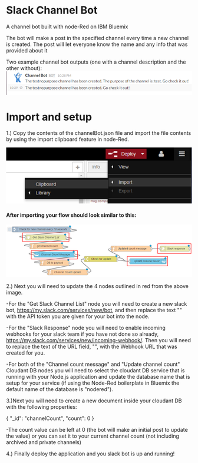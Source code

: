 # Slack Channel Bot
A channel bot built with node-Red on IBM Bluemix

The bot will make a post in the specified channel every time a new channel is created. The post will let everyone know the name and any info that was provided about it

Two example channel bot outputs (one with a channel description and the other without):
![alt tag](https://github.com/franklsm1/SlackChannelBot/blob/master/exampleBot.png)

# Import and setup
1.) Copy the contents of the channelBot.json file and import the file contents by using the import clipboard feature in node-Red.

![alt tag](https://github.com/franklsm1/SlackChannelBot/blob/master/import.PNG)


#### After importing your flow should look similar to this:
![alt tag](https://github.com/franklsm1/SlackChannelBot/blob/master/nodeFlow.PNG)

2.) Next you will need to update the 4 nodes outlined in red from the above image.
  
  -For the "Get Slack Channel List" node you will need to create a new slack bot, https://my.slack.com/services/new/bot, and then replace the text "<Slack API Bot Token Goes Here>" with the API token you are given for your bot into the node.
  
  -For the "Slack Response" node you will need to enable incoming webhooks for your slack team if you have not done so already, https://my.slack.com/services/new/incoming-webhook/. Then you will need to replace the text of the URL field, "<Slack Incoming Webhook URL Goes Here>", with the Webhook URL that was created for you.
  
  -For both of the "Channel count message" and "Update channel count" Cloudant DB nodes you will need to select the cloudant DB service that is running with your Node.js application and update the database name that is setup for your service (if using the Node-Red boilerplate in Bluemix the default name of the database is "nodered").
  
3.)Next you will need to create a new document inside your cloudant DB with the following properties:
  
  {
    "_id": "channelCount",
    "count": 0
  }
  
  -The count value can be left at 0 (the bot will make an initial post to update the value) or you can set it to your current channel count (not including archived and private channels)
  
4.) Finally deploy the application and you slack bot is up and running!
